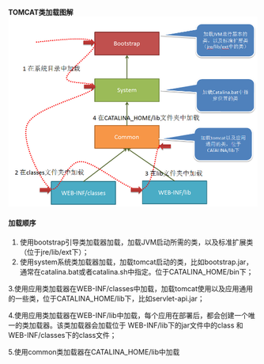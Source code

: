 #### TOMCAT类加载图解![](/assets/tomcat.jpg)

#### 加载顺序

1. 使用bootstrap引导类加载器加载，加载JVM启动所需的类，以及标准扩展类（位于jre/lib/ext下）；
2. 使用system系统类加载器加载，加载tomcat启动的类，比如bootstrap.jar，通常在catalina.bat或者catalina.sh中指定。位于CATALINA\_HOME/bin下；

3.使用应用类加载器在WEB-INF/classes中加载，加载tomcat使用以及应用通用的一些类，位于CATALINA\_HOME/lib下，比如servlet-api.jar；

4.使用应用类加载器在WEB-INF/lib中加载，每个应用在部署后，都会创建一个唯一的类加载器。该类加载器会加载位于 WEB-INF/lib下的jar文件中的class 和 WEB-INF/classes下的class文件；

5.使用common类加载器在CATALINA\_HOME/lib中加载

